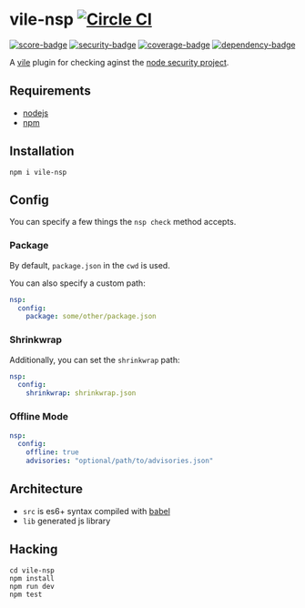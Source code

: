 # vile-nsp [![Circle CI](https://circleci.com/gh/forthright/vile-nsp.svg?style=svg&circle-token=8b1bfab08e46fdf239dbb4a57d2b317d38516fe5)](https://circleci.com/gh/forthright/vile-nsp)

[![score-badge](https://vile.io/brentlintner/vile-nsp/badges/score?token=uFywUmzZfbg6UboLzn6R)](https://vile.io/brentlintner/vile-nsp) [![security-badge](https://vile.io/brentlintner/vile-nsp/badges/security?token=uFywUmzZfbg6UboLzn6R)](https://vile.io/brentlintner/vile-nsp) [![coverage-badge](https://vile.io/brentlintner/vile-nsp/badges/coverage?token=uFywUmzZfbg6UboLzn6R)](https://vile.io/brentlintner/vile-nsp) [![dependency-badge](https://vile.io/brentlintner/vile-nsp/badges/dependency?token=uFywUmzZfbg6UboLzn6R)](https://vile.io/brentlintner/vile-nsp)

A [vile](https://vile.io) plugin for checking aginst the [node security project](https://nodesecurity.io).

## Requirements

- [nodejs](http://nodejs.org)
- [npm](http://npmjs.org)

## Installation

    npm i vile-nsp

## Config

You can specify a few things the `nsp check` method accepts.

### Package

By default, `package.json` in the `cwd` is used.

You can also specify a custom path:

```yml
nsp:
  config:
    package: some/other/package.json
```

### Shrinkwrap

Additionally, you can set the `shrinkwrap` path:

```yml
nsp:
  config:
    shrinkwrap: shrinkwrap.json
```

### Offline Mode

```yml
nsp:
  config:
    offline: true
    advisories: "optional/path/to/advisories.json"
```

## Architecture

- `src` is es6+ syntax compiled with [babel](https://babeljs.io)
- `lib` generated js library

## Hacking

    cd vile-nsp
    npm install
    npm run dev
    npm test
